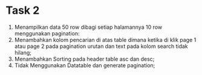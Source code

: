# Task 2
1. Menampilkan data 50 row dibagi setiap halamannya 10 row menggunakan pagination:
2. Menambahkan kolom pencarian di atas table dimana ketika di klik page 1 atau page 2 pada pagination urutan dan text pada kolom search tidak hilang;
3. Menambahkan Sorting pada header table asc dan desc;
4. Tidak Menggunakan Datatable dan generate pagination;
